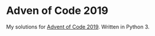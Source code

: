 # Adven of Code 2019 #

My solutions for [Advent of Code 2019](https://adventofcode.com/2019). Written in Python 3.
